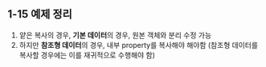 ## 1-15 예제 정리

1. 얕은 복사의 경우, **기본 데이터**의 경우, 원본 객체와 분리 수정 가능
2. 하지만 **참조형 데이터**의 경우, 내부 property를 복사해야 해야함
   (참조형 데이터를 복사할 경우에는 이를 재귀적으로 수행해야 함)